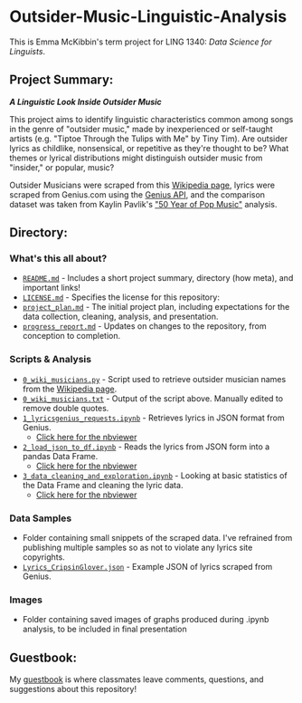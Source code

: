 # Outsider-Music-Linguistic-Analysis
This is Emma McKibbin's term project for LING 1340: *Data Science for Linguists*.

## Project Summary:
***A Linguistic Look Inside Outsider Music***

This project aims to identify linguistic characteristics common among songs in the genre of "outsider music," made by inexperienced or self-taught artists (e.g. "Tiptoe Through the Tulips with Me" by Tiny Tim).  Are outsider lyrics as childlike, nonsensical, or repetitive as they're thought to be?  What themes or lyrical distributions might distinguish outsider music from "insider," or popular, music?

Outsider Musicians were scraped from this [Wikipedia page](https://en.wikipedia.org/wiki/Category:Outsider_musicians), lyrics were scraped from Genius.com using the [Genius API](https://docs.genius.com/), and the comparison dataset was taken from Kaylin Pavlik's ["50 Year of Pop Music"](https://github.com/walkerkq/musiclyrics) analysis.

## Directory:
### What's this all about?
- [`README.md`](https://github.com/Data-Science-for-Linguists-2022/Outsider-Music-Linguistic-Analysis/blob/main/README.md) - Includes a short project summary, directory (how meta), and important links!
- [`LICENSE.md`](https://github.com/Data-Science-for-Linguists-2022/Outsider-Music-Linguistic-Analysis/blob/main/LICENSE.md) - Specifies the license for this repository:
- [`project_plan.md`](https://github.com/Data-Science-for-Linguists-2022/Outsider-Music-Linguistic-Analysis/blob/main/project_plan.md) - The initial project plan, including expectations for the data collection, cleaning, analysis, and presentation.
- [`progress_report.md`](https://github.com/Data-Science-for-Linguists-2022/Outsider-Music-Linguistic-Analysis/blob/main/progress_report.md) - Updates on changes to the repository, from conception to completion.

### Scripts & Analysis
- [`0_wiki_musicians.py`](https://github.com/Data-Science-for-Linguists-2022/Outsider-Music-Linguistic-Analysis/blob/main/scripts_%26_analysis/0_wiki_musicians.py) - Script used to retrieve outsider musician names from the [Wikipedia page](https://en.wikipedia.org/wiki/Category:Outsider_musicians).
- [`0_wiki_musicians.txt`](https://github.com/Data-Science-for-Linguists-2022/Outsider-Music-Linguistic-Analysis/blob/main/scripts_%26_analysis/0_wiki_musicians.txt) - Output of the script above. Manually edited to remove double quotes.
- [`1_lyricsgenius_requests.ipynb`](https://github.com/Data-Science-for-Linguists-2022/Outsider-Music-Linguistic-Analysis/blob/main/scripts_%26_analysis/1_lyricsgenius_requests.ipynb) - Retrieves lyrics in JSON format from Genius.
  -  [Click here for the nbviewer](https://nbviewer.org/github/Data-Science-for-Linguists-2022/Outsider-Music-Linguistic-Analysis/blob/main/scripts_%26_analysis/1_lyricsgenius_requests.ipynb)
- [`2_load_json_to_df.ipynb`](https://github.com/Data-Science-for-Linguists-2022/Outsider-Music-Linguistic-Analysis/blob/main/scripts_%26_analysis/2_load_json_to_df.ipynb) - Reads the lyrics from JSON form into a pandas Data Frame.
  -  [Click here for the nbviewer](https://nbviewer.org/github/Data-Science-for-Linguists-2022/Outsider-Music-Linguistic-Analysis/blob/main/scripts_%26_analysis/2_load_json_to_df.ipynb)
- [`3_data_cleaning_and_exploration.ipynb`](https://github.com/Data-Science-for-Linguists-2022/Outsider-Music-Linguistic-Analysis/blob/main/scripts_%26_analysis/3_data_cleaning_and_exploration.ipynb) - Looking at basic statistics of the Data Frame and cleaning the lyric data.
  -  [Click here for the nbviewer](https://nbviewer.org/github/Data-Science-for-Linguists-2022/Outsider-Music-Linguistic-Analysis/blob/main/scripts_%26_analysis/3_data_cleaning_and_exploration.ipynb)

### Data Samples
- Folder containing small snippets of the scraped data. I've refrained from publishing multiple samples so as not to violate any lyrics site copyrights.
- [`Lyrics_CripsinGlover.json`](https://github.com/Data-Science-for-Linguists-2022/Outsider-Music-Linguistic-Analysis/blob/main/data_samples/Lyrics_CrispinGlover.json) - Example JSON of lyrics scraped from Genius.

### Images
- Folder containing saved images of graphs produced during .ipynb analysis, to be included in final presentation

## Guestbook:
My [guestbook](https://github.com/Data-Science-for-Linguists-2022/Class-Lounge/blob/main/guestbooks/guestbook_emma.md) is where classmates leave comments, questions, and suggestions about this repository!
